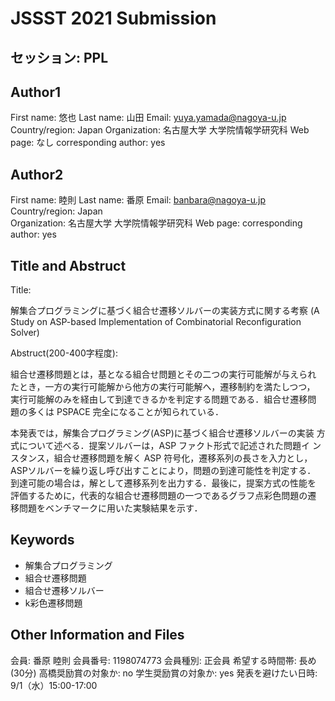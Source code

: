 # JSSST 2021 Submission

## セッション: PPL

## Author1
First name: 悠也 
Last name: 山田 
Email: yuya.yamada@nagoya-u.jp
Country/region: Japan
Organization: 名古屋大学 大学院情報学研究科
Web page: なし
corresponding author: yes

## Author2
First name: 睦則
Last name: 番原
Email: banbara@nagoya-u.jp
Country/region: Japan  
Organization: 名古屋大学 大学院情報学研究科
Web page: 
corresponding author: yes

## Title and Abstruct
Title:  

解集合プログラミングに基づく組合せ遷移ソルバーの実装方式に関する考察
(A Study on ASP-based Implementation of Combinatorial Reconfiguration Solver)

Abstruct(200-400字程度):  

組合せ遷移問題とは，基となる組合せ問題とその二つの実行可能解が与えられ
たとき，一方の実行可能解から他方の実行可能解へ，遷移制約を満たしつつ，
実行可能解のみを経由して到達できるかを判定する問題である．組合せ遷移問
題の多くは PSPACE 完全になることが知られている．

本発表では，解集合プログラミング(ASP)に基づく組合せ遷移ソルバーの実装
方式について述べる．提案ソルバーは，ASP ファクト形式で記述された問題イ
ンスタンス，組合せ遷移問題を解く ASP 符号化，遷移系列の長さを入力とし，
ASPソルバーを繰り返し呼び出すことにより，問題の到達可能性を判定する．
到達可能の場合は，解として遷移系列を出力する．最後に，提案方式の性能を
評価するために，代表的な組合せ遷移問題の一つであるグラフ点彩色問題の遷
移問題をベンチマークに用いた実験結果を示す．

## Keywords
- 解集合プログラミング
- 組合せ遷移問題
- 組合せ遷移ソルバー
- k彩色遷移問題

## Other Information and Files
会員: 番原 睦則
会員番号: 1198074773
会員種別: 正会員
希望する時間帯: 長め(30分)
高橋奨励賞の対象か: no
学生奨励賞の対象か: yes
発表を避けたい日時: 9/1（水）15:00-17:00
